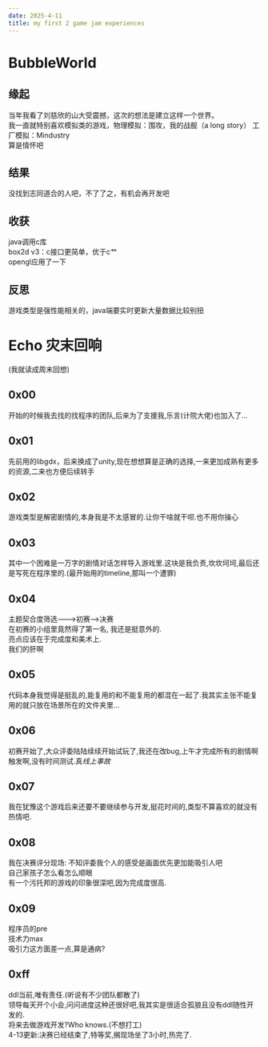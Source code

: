 ```yaml
---
date: 2025-4-11
title: my first 2 game jam experiences
---
```


# BubbleWorld
## 缘起
当年我看了刘慈欣的山大受震撼，这次的想法是建立这样一个世界。  
我一直就特别喜欢模拟类的游戏，物理模拟：围攻，我的战舰（a long story） 工厂模拟：Mindustry  
算是情怀吧
## 结果
没找到志同道合的人吧，不了了之，有机会再开发吧
## 收获
java调用c库  
box2d v3：c接口更简单，优于c艹  
opengl应用了一下
## 反思
游戏类型是强性能相关的，java端要实时更新大量数据比较别扭


# Echo  灾末回响
(我就读成周末回想)
## 0x00
开始的时候我去找的找程序的团队,后来为了支援我,乐言(计院大佬)也加入了...
## 0x01
先前用的libgdx，后来换成了unity,现在想想算是正确的选择,一来更加成熟有更多的资源,二来也方便后续转手
## 0x02
游戏类型是解密剧情的,本身我是不太感冒的.让你干啥就干呗.也不用你操心
## 0x03
其中一个困难是一万字的剧情对话怎样导入游戏里.这块是我负责,坎坎坷坷,最后还是写死在程序里的.(最开始用的timeline,那叫一个遭罪)
## 0x04
主题契合度筛选--->初赛-->决赛  
在初赛的小组里竟然得了第一名, 我还是挺意外的.  
亮点应该在于完成度和美术上.  
我们的肝啊   
## 0x05
代码本身我觉得是挺乱的,能复用的和不能复用的都混在一起了.我其实主张不能复用的就只放在场景所在的文件夹里...
## 0x06
初赛开始了,大众评委陆陆续续开始试玩了,我还在改bug,上午才完成所有的剧情啊触发啊,没有时间测试.真*线上事故*
## 0x07
我在犹豫这个游戏后来还要不要继续参与开发,挺花时间的,类型不算喜欢的就没有热情吧.
## 0x08
我在决赛评分现场: 不知评委我个人的感受是画面优先更加能吸引人吧  
自己家孩子怎么看怎么顺眼  
有一个污托邦的游戏的印象很深吧,因为完成度很高.
## 0x09
程序员的pre  
技术力max  
吸引力这方面差一点,算是通病?  
## 0xff
ddl当前,唯有责任.(听说有不少团队都散了)  
领导每天开个小会,问问进度这种还很好吧,我其实是很适合孤狼且没有ddl随性开发的.  
将来去做游戏开发?Who knows.(不想打工)  
4-13更新:决赛已经结束了,特等奖,搁现场坐了3小时,热完了.
